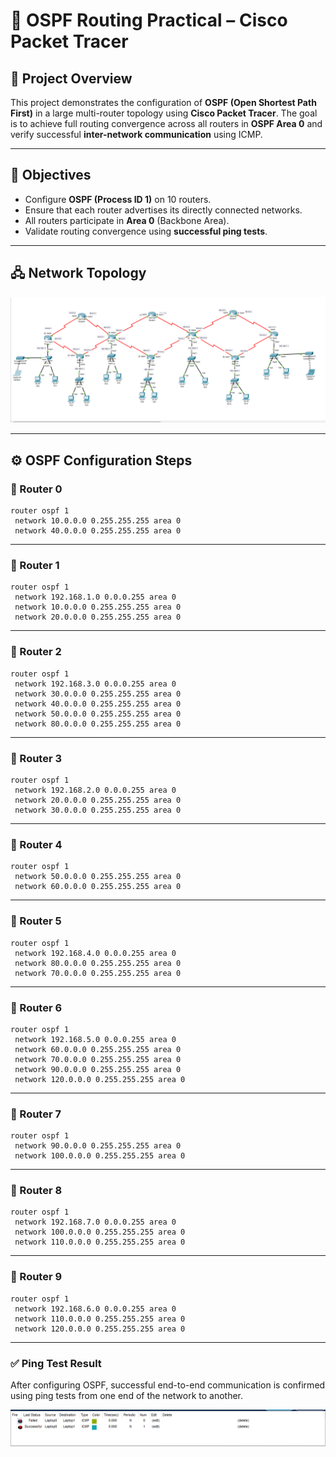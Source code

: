 # 🧭 OSPF Routing Practical – Cisco Packet Tracer

## 📘 Project Overview

This project demonstrates the configuration of **OSPF (Open Shortest Path First)** in a large multi-router topology using **Cisco Packet Tracer**. The goal is to achieve full routing convergence across all routers in **OSPF Area 0** and verify successful **inter-network communication** using ICMP.

---

## 🎯 Objectives

- Configure **OSPF (Process ID 1)** on 10 routers.
- Ensure that each router advertises its directly connected networks.
- All routers participate in **Area 0** (Backbone Area).
- Validate routing convergence using **successful ping tests**.

---

## 🖧 Network Topology

![OSPF Topology](./01-OSPF-Topology.png)  

---

## ⚙️ OSPF Configuration Steps

### 🔹 Router 0

 <pre><code>router ospf 1
 network 10.0.0.0 0.255.255.255 area 0
 network 40.0.0.0 0.255.255.255 area 0</code></pre>

---

### 🔹 Router 1

 <pre><code>router ospf 1
 network 192.168.1.0 0.0.0.255 area 0
 network 10.0.0.0 0.255.255.255 area 0
 network 20.0.0.0 0.255.255.255 area 0</code></pre>

---

### 🔹 Router 2

 <pre><code>router ospf 1
 network 192.168.3.0 0.0.0.255 area 0
 network 30.0.0.0 0.255.255.255 area 0
 network 40.0.0.0 0.255.255.255 area 0
 network 50.0.0.0 0.255.255.255 area 0
 network 80.0.0.0 0.255.255.255 area 0</code></pre>

---

### 🔹 Router 3
 
 <pre><code>router ospf 1
 network 192.168.2.0 0.0.0.255 area 0
 network 20.0.0.0 0.255.255.255 area 0
 network 30.0.0.0 0.255.255.255 area 0</code></pre>

---

### 🔹 Router 4
 
 <pre><code>router ospf 1
 network 50.0.0.0 0.255.255.255 area 0
 network 60.0.0.0 0.255.255.255 area 0</code></pre>

---

### 🔹 Router 5

 <pre><code>router ospf 1
 network 192.168.4.0 0.0.0.255 area 0
 network 80.0.0.0 0.255.255.255 area 0
 network 70.0.0.0 0.255.255.255 area 0</code></pre>

---

### 🔹 Router 6

 <pre><code>router ospf 1
 network 192.168.5.0 0.0.0.255 area 0
 network 60.0.0.0 0.255.255.255 area 0
 network 70.0.0.0 0.255.255.255 area 0
 network 90.0.0.0 0.255.255.255 area 0
 network 120.0.0.0 0.255.255.255 area 0</code></pre>

---

### 🔹 Router 7

 <pre><code>router ospf 1
 network 90.0.0.0 0.255.255.255 area 0
 network 100.0.0.0 0.255.255.255 area 0</code></pre>

---

### 🔹 Router 8

 <pre><code>router ospf 1
 network 192.168.7.0 0.0.0.255 area 0
 network 100.0.0.0 0.255.255.255 area 0
 network 110.0.0.0 0.255.255.255 area 0</code></pre>

---

### 🔹 Router 9

 <pre><code>router ospf 1
 network 192.168.6.0 0.0.0.255 area 0
 network 110.0.0.0 0.255.255.255 area 0
 network 120.0.0.0 0.255.255.255 area 0</code></pre>

---

### ✅ Ping Test Result

After configuring OSPF, successful end-to-end communication is confirmed using ping tests from one end of the network to another.

![OSPF Successful Ping](./02-OSPF-Routing-Successful.png)
